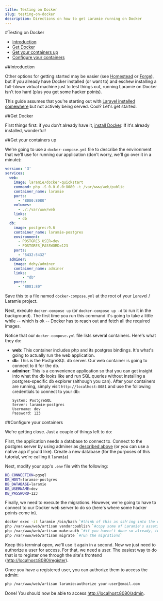 ```yaml
---
title: Testing on Docker
slug: testing-on-docker
description: Directions on how to get Laramie running on Docker
---
```


#Testing on Docker

- [Introduction](#introduction)
- [Get Docker](#get-docker)
- [Get your containers up](#containers)
- [Configure your containers](#configure)


<a id="introduction"></a>
##Introduction

Other options for getting started may be easier (see <a href="https://laravel.com/docs/homestead" target="_blank">Homestead</a> or <a href="https://forge.laravel.com/" target="_blank">Forge</a>), but if you already have Docker installed (or want to) and eschew installing a full-blown virtual machine just to test things out, running Laramie on Docker isn't too hard (plus you get some hacker points).

This guide assumes that you're starting out with <a href="https://laravel.com/docs/installation#installing-laravel" target="_blank">Laravel installed somewhere</a> but not actively being served. Cool? Let's get started.


<a id="get-docker"></a>
##Get Docker

First things first: if you don't already have it, <a href="https://www.docker.com/community-edition#/download" target="_blank">install Docker</a>. If it's already installed, wonderful!


<a id="containers"></a>
##Get your containers up

We're going to use a `docker-compose.yml` file to describe the environment that we'll use for running our application (don't worry, we'll go over it in a minute):

```yaml
version: '3'
services:
  web:
    image: laramie/docker-quickstart
    command: php -S 0.0.0.0:8080 -t /var/www/web/public
    container_name: laramie
    ports:
      - "8080:8080"
    volumes:
      - ./:/var/www/web
    links:
      - db
  db:
    image: postgres:9.6
    container_name: laramie-postgres
    environment:
      - POSTGRES_USER=dev
      - POSTGRES_PASSWORD=123
    ports:
      - "5432:5432"
  adminer:
    image: dehy/adminer
    container_name: adminer
    links:
        - "db"
    ports:
      - "8081:80"
```

Save this to a file named `docker-compose.yml` at the root of your Laravel / Laramie project.

Next, execute `docker-compose up` (or `docker-compose up -d` to run it in the background). The first time you run this command it's going to take a little while -- which is ok -- Docker has to reach out and fetch all the required images.

Notice that our `docker-compose.yml` file lists several containers. Here's what they do:
- **web**: This container includes php and its postgres bindings. It's what's going to actually run the web application.
- **db**: This is the PostgreSQL db server. Our web container is going to connect to it for the db.
- **adminer**: This is a convenience application so that you can get insight into what the db looks like and run SQL queries without installing a postgres-specific db explorer (although you can). After your containers are running, simply visit `http://localhost:8081` and use the following credentials to connect to your db:
  <a id="db-settings"></a>
  ```
  System: PostgreSQL
  Server: laramie-postgres
  Username: dev
  Password: 123
  ```

<a id="configure"></a>
##Configure your containers

We're getting close. Just a couple of things left to do:

First, the application needs a database to connect to. Connect to the postgres server by using adminer as [described above](#db-settings) (or you can use a native app if you'd like). Create a new database (for the purposes of this tutorial, we're calling it `laramie`)

Next, modify your app's `.env` file with the following:

```bash
DB_CONNECTION=pgsql
DB_HOST=laramie-postgres
DB_DATABASE=laramie
DB_USERNAME=dev
DB_PASSWORD=123
```

Finally, we need to execute the migrations. However, we're going to have to connect to our Docker web server to do so (here's where some hacker points come in).

```bash
docker exec -it laramie /bin/bash `#think of this as ssh'ing into the container`
php /var/www/web/artisan vendor:publish `#copy some of Laramie's assets to public locations`
php /var/www/web/artisan make:auth `#if you haven't done so already, tell Laravel to make its auth tables, etc`
php /var/www/web/artisan migrate `#run the migrations`
```

Keep this terminal open, we'll use it again in a second. Now we just need to authorize a user for access. For that, we need a user. The easiest way to do that is to register one through the site's frontend (<a href="http://localhost:8080/register" target="_blank">http://localhost:8080/register</a>).

Once you have a registered user, you can authorize them to access the admin:

```bash
php /var/www/web/artisan laramie:authorize your-user@email.com
```

Done! You should now be able to access <a href="http://localhost:8080/admin" target="_blank">http://localhost:8080/admin</a>.